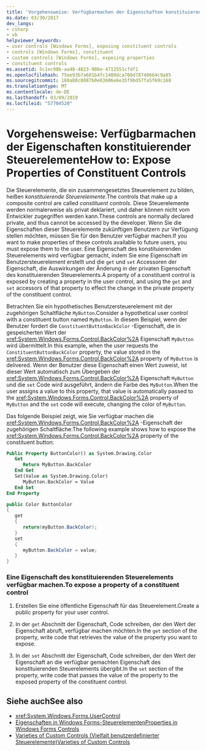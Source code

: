 ```yaml
---
title: 'Vorgehensweise: Verfügbarmachen der Eigenschaften konstituierender Steuerelemente'
ms.date: 03/30/2017
dev_langs:
- csharp
- vb
helpviewer_keywords:
- user controls [Windows Forms], exposing constituent controls
- controls [Windows Forms], constituent
- custom controls [Windows Forms], exposing properties
- constituent controls
ms.assetid: 5c1ec98b-aa48-4823-986e-4712551cfdf1
ms.openlocfilehash: 75ee93b7a601b4fc1480dca708d78740664c9a85
ms.sourcegitcommit: 160a88c8087b0e63606e6e35f9bd57fa5f69c168
ms.translationtype: MT
ms.contentlocale: de-DE
ms.lasthandoff: 03/09/2019
ms.locfileid: "57704520"
---
```

# <a name="how-to-expose-properties-of-constituent-controls"></a><span data-ttu-id="07efc-102">Vorgehensweise: Verfügbarmachen der Eigenschaften konstituierender Steuerelemente</span><span class="sxs-lookup"><span data-stu-id="07efc-102">How to: Expose Properties of Constituent Controls</span></span>
<span data-ttu-id="07efc-103">Die Steuerelemente, die ein zusammengesetztes Steuerelement zu bilden, heißen *konstituierende Steuerelemente*.</span><span class="sxs-lookup"><span data-stu-id="07efc-103">The controls that make up a composite control are called *constituent controls*.</span></span> <span data-ttu-id="07efc-104">Diese Steuerelemente werden normalerweise als privat deklariert, und daher können nicht vom Entwickler zugegriffen werden kann.</span><span class="sxs-lookup"><span data-stu-id="07efc-104">These controls are normally declared private, and thus cannot be accessed by the developer.</span></span> <span data-ttu-id="07efc-105">Wenn Sie die Eigenschaften dieser Steuerelemente zukünftigen Benutzern zur Verfügung stellen möchten, müssen Sie für den Benutzer verfügbar machen.</span><span class="sxs-lookup"><span data-stu-id="07efc-105">If you want to make properties of these controls available to future users, you must expose them to the user.</span></span> <span data-ttu-id="07efc-106">Eine Eigenschaft des konstituierenden Steuerelements wird verfügbar gemacht, indem Sie eine Eigenschaft im Benutzersteuerelement erstellt und die `get` und `set` Accessoren der Eigenschaft, die Auswirkungen der Änderung in der privaten Eigenschaft des konstituierenden Steuerelements.</span><span class="sxs-lookup"><span data-stu-id="07efc-106">A property of a constituent control is exposed by creating a property in the user control, and using the `get` and `set` accessors of that property to effect the change in the private property of the constituent control.</span></span>  
  
 <span data-ttu-id="07efc-107">Betrachten Sie ein hypothetisches Benutzersteuerelement mit der zugehörigen Schaltfläche `MyButton`.</span><span class="sxs-lookup"><span data-stu-id="07efc-107">Consider a hypothetical user control with a constituent button named `MyButton`.</span></span> <span data-ttu-id="07efc-108">In diesem Beispiel, wenn der Benutzer fordert die `ConstituentButtonBackColor` -Eigenschaft, die in gespeicherten Wert der <xref:System.Windows.Forms.Control.BackColor%2A> Eigenschaft `MyButton` wird übermittelt.</span><span class="sxs-lookup"><span data-stu-id="07efc-108">In this example, when the user requests the `ConstituentButtonBackColor` property, the value stored in the <xref:System.Windows.Forms.Control.BackColor%2A> property of `MyButton` is delivered.</span></span> <span data-ttu-id="07efc-109">Wenn der Benutzer diese Eigenschaft einen Wert zuweist, ist dieser Wert automatisch zum Übergeben der <xref:System.Windows.Forms.Control.BackColor%2A> Eigenschaft `MyButton` und die `set` Code wird ausgeführt, ändern die Farbe des `MyButton`.</span><span class="sxs-lookup"><span data-stu-id="07efc-109">When the user assigns a value to this property, that value is automatically passed to the <xref:System.Windows.Forms.Control.BackColor%2A> property of `MyButton` and the `set` code will execute, changing the color of `MyButton`.</span></span>  
  
 <span data-ttu-id="07efc-110">Das folgende Beispiel zeigt, wie Sie verfügbar machen die <xref:System.Windows.Forms.Control.BackColor%2A> -Eigenschaft der zugehörigen Schaltfläche:</span><span class="sxs-lookup"><span data-stu-id="07efc-110">The following example shows how to expose the <xref:System.Windows.Forms.Control.BackColor%2A> property of the constituent button:</span></span>  
  
```vb  
Public Property ButtonColor() as System.Drawing.Color  
   Get  
      Return MyButton.BackColor  
   End Get  
   Set(Value as System.Drawing.Color)  
      MyButton.BackColor = Value  
   End Set  
End Property  
```  
  
```csharp  
public Color ButtonColor  
{  
   get  
   {  
      return(myButton.BackColor);  
   }  
   set  
   {  
      myButton.BackColor = value;  
   }  
}  
```  
  
### <a name="to-expose-a-property-of-a-constituent-control"></a><span data-ttu-id="07efc-111">Eine Eigenschaft des konstituierenden Steuerelements verfügbar machen.</span><span class="sxs-lookup"><span data-stu-id="07efc-111">To expose a property of a constituent control</span></span>  
  
1.  <span data-ttu-id="07efc-112">Erstellen Sie eine öffentliche Eigenschaft für das Steuerelement.</span><span class="sxs-lookup"><span data-stu-id="07efc-112">Create a public property for your user control.</span></span>  
  
2.  <span data-ttu-id="07efc-113">In der `get` Abschnitt der Eigenschaft, Code schreiben, der den Wert der Eigenschaft abruft, verfügbar machen möchten.</span><span class="sxs-lookup"><span data-stu-id="07efc-113">In the `get` section of the property, write code that retrieves the value of the property you want to expose.</span></span>  
  
3.  <span data-ttu-id="07efc-114">In der `set` Abschnitt der Eigenschaft, Code schreiben, der den Wert der Eigenschaft an die verfügbar gemachten Eigenschaft des konstituierenden Steuerelements übergibt.</span><span class="sxs-lookup"><span data-stu-id="07efc-114">In the `set` section of the property, write code that passes the value of the property to the exposed property of the constituent control.</span></span>  
  
## <a name="see-also"></a><span data-ttu-id="07efc-115">Siehe auch</span><span class="sxs-lookup"><span data-stu-id="07efc-115">See also</span></span>
- <xref:System.Windows.Forms.UserControl>
- [<span data-ttu-id="07efc-116">Eigenschaften in Windows Forms-Steuerelementen</span><span class="sxs-lookup"><span data-stu-id="07efc-116">Properties in Windows Forms Controls</span></span>](properties-in-windows-forms-controls.md)
- [<span data-ttu-id="07efc-117">Varieties of Custom Controls (Vielfalt benutzerdefinierter Steuerelemente)</span><span class="sxs-lookup"><span data-stu-id="07efc-117">Varieties of Custom Controls</span></span>](varieties-of-custom-controls.md)
